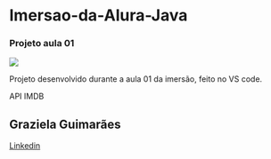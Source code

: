 # <h1> Imersao-da-Alura-Java </h1>
<h3>Projeto aula 01</h3>

<img src = "https://images.unsplash.com/photo-1623859763838-a304cbfd4901?ixlib=rb-1.2.1&ixid=MnwxMjA3fDB8MHxwaG90by1wYWdlfHx8fGVufDB8fHx8&auto=format&fit=crop&w=580&q=80">

<p>Projeto desenvolvido durante a aula 01 da imersão, feito no VS code.</p>

<p>API IMDB</p>

<h2>Graziela Guimarães</h2>

<a href = "https://www.linkedin.com/in/graziela-guimar%C3%A3es-a99b5a209/" target="_blank">Linkedin</a>
